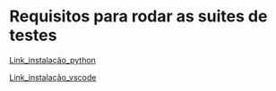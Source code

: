 # Requisitos para rodar as suites de testes

[Link_instalação_python](https://s3-sa-east-1.amazonaws.com/mobiliza-apl/clients/primelearning/courses/632e14d7cdb73147da5fb948/snp/632e14d7cdb73147da5fb94c/632e166e3aee8f170da2ebd4/r632e166f3aee8f170da2ebee/632e166f3aee8f170da2ebee_src.pdf?update=1664199848057)

[Link_instalação_vscode](https://s3-sa-east-1.amazonaws.com/mobiliza-apl/clients/primelearning/courses/632e14d7cdb73147da5fb948/snp/632e14d7cdb73147da5fb94c/632e166e3aee8f170da2ebd4/r632e166f3aee8f170da2ebf5/632e166f3aee8f170da2ebf5_src.pdf?update=1664199863074)